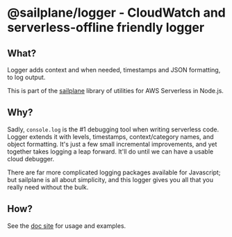 # @sailplane/logger - CloudWatch and serverless-offline friendly logger

## What?
Logger adds context and when needed, timestamps and JSON formatting, to log output.

This is part of the [sailplane](https://github.com/onicagroup/sailplane) library of
utilities for AWS Serverless in Node.js.

## Why?
Sadly, `console.log` is the #1 debugging tool when writing serverless code. Logger extends it with levels,
timestamps, context/category names, and object formatting. It's just a few small incremental improvements, and
yet together takes logging a leap forward. It'll do until we can have a usable cloud debugger. 

There are far more complicated logging packages available for Javascript;
but sailplane is all about simplicity, and this logger gives you all that
you really need without the bulk.

## How?
See the [doc site](https://docs.onica.com/projects/sailplane) for usage and examples.
